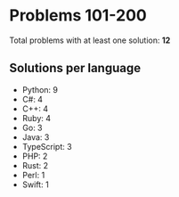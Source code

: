 # Problems 101-200

Total problems with at least one solution: **12**

## Solutions per language

- Python: 9
- C#: 4
- C++: 4
- Ruby: 4
- Go: 3
- Java: 3
- TypeScript: 3
- PHP: 2
- Rust: 2
- Perl: 1
- Swift: 1
